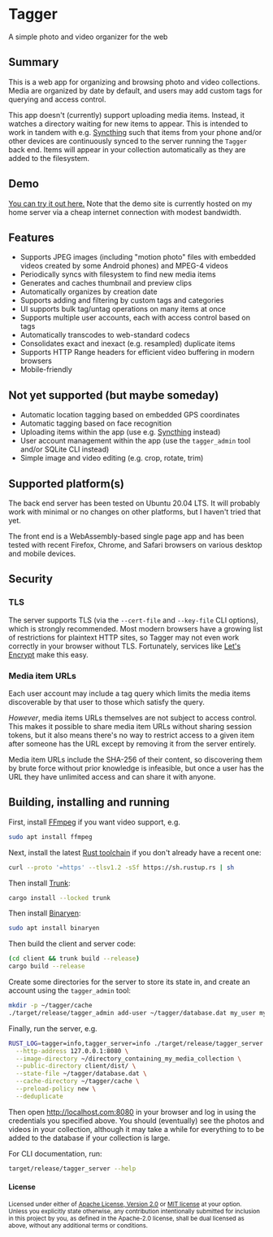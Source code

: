 # Tagger

A simple photo and video organizer for the web

## Summary

This is a web app for organizing and browsing photo and video collections.
Media are organized by date by default, and users may add custom tags for
querying and access control.

This app doesn't (currently) support uploading media items.  Instead, it watches
a directory waiting for new items to appear.  This is intended to work in tandem
with e.g. [Syncthing](https://syncthing.net/) such that items from your phone
and/or other devices are continuously synced to the server running the `Tagger`
back end.  Items will appear in your collection automatically as they are added
to the filesystem.

## Demo

[You can try it out
here.](https://busa.crabdance.com/#demo=ZGVtbw%3D%3D:ZGVtbw%3D%3D) Note that the
demo site is currently hosted on my home server via a cheap internet connection
with modest bandwidth.

## Features

* Supports JPEG images (including "motion photo" files with embedded videos
  created by some Android phones) and MPEG-4 videos
* Periodically syncs with filesystem to find new media items
* Generates and caches thumbnail and preview clips
* Automatically organizes by creation date
* Supports adding and filtering by custom tags and categories
 * UI supports bulk tag/untag operations on many items at once
* Supports multiple user accounts, each with access control based on tags
* Automatically transcodes to web-standard codecs
* Consolidates exact and inexact (e.g. resampled) duplicate items
* Supports HTTP Range headers for efficient video buffering in modern browsers
* Mobile-friendly

## Not yet supported (but maybe someday)

* Automatic location tagging based on embedded GPS coordinates
* Automatic tagging based on face recognition
* Uploading items within the app (use e.g. [Syncthing](https://syncthing.net/)
  instead)
* User account management within the app (use the `tagger_admin` tool and/or
  SQLite CLI instead)
* Simple image and video editing (e.g. crop, rotate, trim)

## Supported platform(s)

The back end server has been tested on Ubuntu 20.04 LTS.  It will probably work
with minimal or no changes on other platforms, but I haven't tried that yet.

The front end is a WebAssembly-based single page app and has been tested with
recent Firefox, Chrome, and Safari browsers on various desktop and mobile
devices.

## Security

### TLS

The server supports TLS (via the `--cert-file` and `--key-file` CLI options),
which is strongly recommended.  Most modern browsers have a growing list of
restrictions for plaintext HTTP sites, so Tagger may not even work correctly in
your browser without TLS.  Fortunately, services like [Let's
Encrypt](https://letsencrypt.org/) make this easy.

### Media item URLs

Each user account may include a tag query which limits the media items
discoverable by that user to those which satisfy the query.

*However*, media items URLs themselves are not subject to access control.  This
makes it possible to share media item URLs without sharing session tokens, but
it also means there's no way to restrict access to a given item after someone
has the URL except by removing it from the server entirely.

Media item URLs include the SHA-256 of their content, so discovering them by
brute force without prior knowledge is infeasible, but once a user has the URL
they have unlimited access and can share it with anyone.

## Building, installing and running

First, install [FFmpeg](https://ffmpeg.org/) if you want video support, e.g.

```bash
sudo apt install ffmpeg
```

Next, install the latest [Rust toolchain](https://rustup.rs/) if you don't
already have a recent one:

```bash
curl --proto '=https' --tlsv1.2 -sSf https://sh.rustup.rs | sh
```

Then install [Trunk](https://trunkrs.dev/):

```bash
cargo install --locked trunk
```

Then install [Binaryen](https://github.com/webassembly/binaryen):

```bash
sudo apt install binaryen
```

Then build the client and server code:

```bash
(cd client && trunk build --release)
cargo build --release
```

Create some directories for the server to store its state in, and create an
account using the `tagger_admin` tool:

```bash
mkdir -p ~/tagger/cache
./target/release/tagger_admin add-user ~/tagger/database.dat my_user my_password --may-patch
```

Finally, run the server, e.g.

```bash
RUST_LOG=tagger=info,tagger_server=info ./target/release/tagger_server \
  --http-address 127.0.0.1:8080 \
  --image-directory ~/directory_containing_my_media_collection \
  --public-directory client/dist/ \
  --state-file ~/tagger/database.dat \
  --cache-directory ~/tagger/cache \
  --preload-policy new \
  --deduplicate
```

Then open http://localhost.com:8080 in your browser and log in using the
credentials you specified above.  You should (eventually) see the photos and
videos in your collection, although it may take a while for everything to to be
added to the database if your collection is large.

For CLI documentation, run:

```bash
target/release/tagger_server --help
```

#### License

<sup>
Licensed under either of <a href="LICENSE-APACHE">Apache License, Version
2.0</a> or <a href="LICENSE-MIT">MIT license</a> at your option.
</sup>

<br>

<sub>
Unless you explicitly state otherwise, any contribution intentionally submitted
for inclusion in this project by you, as defined in the Apache-2.0 license,
shall be dual licensed as above, without any additional terms or conditions.
</sub>
